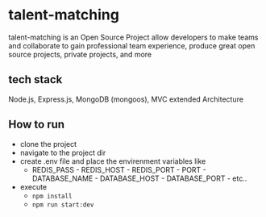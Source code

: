 # talent-matching

talent-matching is an Open Source Project allow developers to make teams and collaborate to gain professional team experience, produce great open source projects, private projects, and more

## tech stack

Node.js, Express.js, MongoDB (mongoos),
MVC extended Architecture

## How to run

- clone the project
- navigate to the project dir
- create .env file and place the envirenment variables like
  - REDIS_PASS - REDIS_HOST - REDIS_PORT - PORT - DATABASE_NAME - DATABASE_HOST - DATABASE_PORT - etc..
- execute
  - `npm install`
  - `npm run start:dev`

